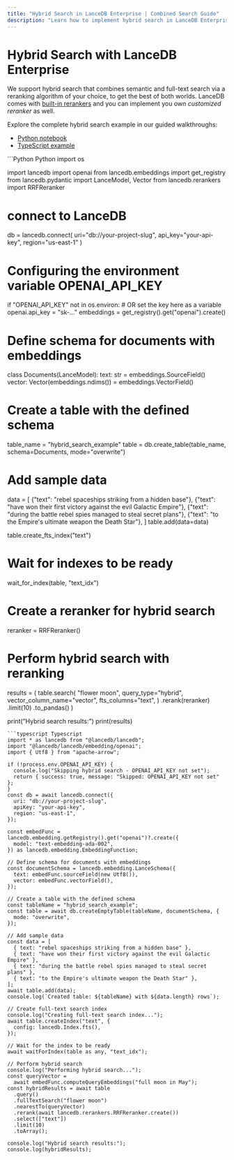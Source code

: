 ```yaml
---
title: "Hybrid Search in LanceDB Enterprise | Combined Search Guide"
description: "Learn how to implement hybrid search in LanceDB Enterprise. Includes combining vector and keyword search, reranking, and optimizing search results."
---
```


# Hybrid Search with LanceDB Enterprise

We support hybrid search that combines semantic and full-text search via a 
reranking algorithm of your choice, to get the best of both worlds. LanceDB 
comes with [built-in rerankers](https://lancedb.github.io/lancedb/reranking/) 
and you can implement you own _customized reranker_ as well. 

Explore the complete hybrid search example in our guided walkthroughs: 
- [Python notebook](https://colab.research.google.com/github/lancedb/vectordb-recipes/blob/main/examples/saas_examples/python_notebook/Hybrid_search.ipynb) 
- [TypeScript example](https://github.com/lancedb/vectordb-recipes/tree/main/examples/saas_examples/ts_example/hybrid-search)

<CodeGroup>
```Python Python
import os

import lancedb
import openai
from lancedb.embeddings import get_registry
from lancedb.pydantic import LanceModel, Vector
from lancedb.rerankers import RRFReranker

# connect to LanceDB
db = lancedb.connect(
  uri="db://your-project-slug",
  api_key="your-api-key",
  region="us-east-1"
)

# Configuring the environment variable OPENAI_API_KEY
if "OPENAI_API_KEY" not in os.environ:
    # OR set the key here as a variable
    openai.api_key = "sk-..."
embeddings = get_registry().get("openai").create()

# Define schema for documents with embeddings
class Documents(LanceModel):
    text: str = embeddings.SourceField()
    vector: Vector(embeddings.ndims()) = embeddings.VectorField()

# Create a table with the defined schema
table_name = "hybrid_search_example"
table = db.create_table(table_name, schema=Documents, mode="overwrite")

# Add sample data
data = [
    {"text": "rebel spaceships striking from a hidden base"},
    {"text": "have won their first victory against the evil Galactic Empire"},
    {"text": "during the battle rebel spies managed to steal secret plans"},
    {"text": "to the Empire's ultimate weapon the Death Star"},
]
table.add(data=data)

table.create_fts_index("text")

# Wait for indexes to be ready
wait_for_index(table, "text_idx")

# Create a reranker for hybrid search
reranker = RRFReranker()

# Perform hybrid search with reranking
results = (
    table.search(
        "flower moon",
        query_type="hybrid",
        vector_column_name="vector",
        fts_columns="text",
    )
    .rerank(reranker)
    .limit(10)
    .to_pandas()
)

print("Hybrid search results:")
print(results)
```
```typescript Typescript
import * as lancedb from "@lancedb/lancedb";
import "@lancedb/lancedb/embedding/openai";
import { Utf8 } from "apache-arrow";

if (!process.env.OPENAI_API_KEY) {
  console.log("Skipping hybrid search - OPENAI_API_KEY not set");
  return { success: true, message: "Skipped: OPENAI_API_KEY not set" };
}
const db = await lancedb.connect({
  uri: "db://your-project-slug",
  apiKey: "your-api-key",
  region: "us-east-1",
});

const embedFunc = lancedb.embedding.getRegistry().get("openai")?.create({
  model: "text-embedding-ada-002",
}) as lancedb.embedding.EmbeddingFunction;

// Define schema for documents with embeddings
const documentSchema = lancedb.embedding.LanceSchema({
  text: embedFunc.sourceField(new Utf8()),
  vector: embedFunc.vectorField(),
});

// Create a table with the defined schema
const tableName = "hybrid_search_example";
const table = await db.createEmptyTable(tableName, documentSchema, {
  mode: "overwrite",
});

// Add sample data
const data = [
  { text: "rebel spaceships striking from a hidden base" },
  { text: "have won their first victory against the evil Galactic Empire" },
  { text: "during the battle rebel spies managed to steal secret plans" },
  { text: "to the Empire's ultimate weapon the Death Star" },
];
await table.add(data);
console.log(`Created table: ${tableName} with ${data.length} rows`);

// Create full-text search index
console.log("Creating full-text search index...");
await table.createIndex("text", {
  config: lancedb.Index.fts(),
});

// Wait for the index to be ready
await waitForIndex(table as any, "text_idx");

// Perform hybrid search
console.log("Performing hybrid search...");
const queryVector =
  await embedFunc.computeQueryEmbeddings("full moon in May");
const hybridResults = await table
  .query()
  .fullTextSearch("flower moon")
  .nearestTo(queryVector)
  .rerank(await lancedb.rerankers.RRFReranker.create())
  .select(["text"])
  .limit(10)
  .toArray();

console.log("Hybrid search results:");
console.log(hybridResults);
```
</CodeGroup>